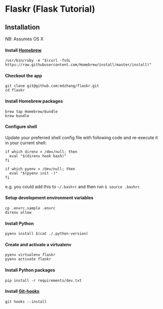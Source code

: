 # Flaskr (Flask Tutorial)

## Installation

*NB*: Assumes OS X

#### Install [Homebrew](http://brew.sh/#install)

```
/usr/bin/ruby -e "$(curl -fsSL https://raw.githubusercontent.com/Homebrew/install/master/install)"
```

#### Checkout the app

```
git clone git@github.com:mdzhang/flaskr.git
cd flaskr
```

#### Install Homebrew packages

```
brew tap Homebrew/bundle
brew bundle
```

#### Configure shell

Update your preferred shell config file with following code and re-execute it in your current shell:

```
if which direnv > /dev/null; then
  eval "$(direnv hook bash)"
fi

if which pyenv > /dev/null; then
  eval "$(pyenv init -)"
fi
```

e.g. you could add this to `~/.bashrc` and then run `$ source .bashrc`

#### Setup development environment variables

```
cp .envrc.sample .envrc
direnv allow
```

#### Install Python

```
pyenv install $(cat ./.python-version)
```

#### Create and activate a virtualenv

```
pyenv virtualenv flaskr
pyenv activate flaskr
```

#### Install Python packages

```
pip install -r requirements/dev.txt
```

#### Install [Git-hooks](https://github.com/git-hooks/git-hooks)

```
git hooks --install
```
